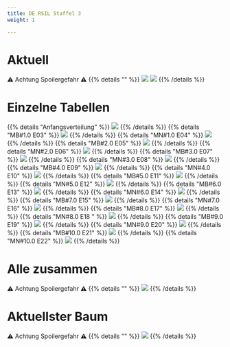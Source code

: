 ```yaml
---
title: DE RSIL Staffel 3
weight: 1

---
```

# Aktuell
:warning: Achtung Spoilergefahr :warning:
{{% details "" %}}
![](/sim-ayto/de03r/de03r_tab.png)
![](/sim-ayto/de03r/de03r_sum.png)
{{% /details %}}
# Einzelne Tabellen
{{% details "Anfangsverteilung" %}}
![](/sim-ayto/de03r/de03r_0.png)
{{% /details %}}
{{% details "MB#1.0 E03" %}}
![](/sim-ayto/de03r/de03r_1.png)
{{% /details %}}
{{% details "MN#1.0 E04" %}}
![](/sim-ayto/de03r/de03r_2.png)
{{% /details %}}
{{% details "MB#2.0 E05" %}}
![](/sim-ayto/de03r/de03r_3.png)
{{% /details %}}
{{% details "MN#2.0 E06" %}}
![](/sim-ayto/de03r/de03r_4.png)
{{% /details %}}
{{% details "MB#3.0 E07" %}}
![](/sim-ayto/de03r/de03r_5.png)
{{% /details %}}
{{% details "MN#3.0 E08" %}}
![](/sim-ayto/de03r/de03r_6.png)
{{% /details %}}
{{% details "MB#4.0 E09" %}}
![](/sim-ayto/de03r/de03r_7.png)
{{% /details %}}
{{% details "MN#4.0 E10" %}}
![](/sim-ayto/de03r/de03r_8.png)
{{% /details %}}
{{% details "MB#5.0 E11" %}}
![](/sim-ayto/de03r/de03r_9.png)
{{% /details %}}
{{% details "MN#5.0 E12" %}}
![](/sim-ayto/de03r/de03r_10.png)
{{% /details %}}
{{% details "MB#6.0 E13" %}}
![](/sim-ayto/de03r/de03r_11.png)
{{% /details %}}
{{% details "MN#6.0 E14" %}}
![](/sim-ayto/de03r/de03r_12.png)
{{% /details %}}
{{% details "MB#7.0 E15" %}}
![](/sim-ayto/de03r/de03r_13.png)
{{% /details %}}
{{% details "MN#7.0 E16" %}}
![](/sim-ayto/de03r/de03r_14.png)
{{% /details %}}
{{% details "MB#8.0 E17" %}}
![](/sim-ayto/de03r/de03r_15.png)
{{% /details %}}
{{% details "MN#8.0 E18 " %}}
![](/sim-ayto/de03r/de03r_16.png)
{{% /details %}}
{{% details "MB#9.0 E19" %}}
![](/sim-ayto/de03r/de03r_17.png)
{{% /details %}}
{{% details "MN#9.0 E20" %}}
![](/sim-ayto/de03r/de03r_18.png)
{{% /details %}}
{{% details "MB#10.0 E21" %}}
![](/sim-ayto/de03r/de03r_19.png)
{{% /details %}}
{{% details "MN#10.0 E22" %}}
![](/sim-ayto/de03r/de03r_20.png)
{{% /details %}}
# Alle zusammen
:warning: Achtung Spoilergefahr :warning:
{{% details "" %}}
![](/sim-ayto/de03r/de03r.col.png)
{{% /details %}}
# Aktuellster Baum
:warning: Achtung Spoilergefahr :warning:
{{% details "" %}}
![](/sim-ayto/de03r/de03r.png)
{{% /details %}}

